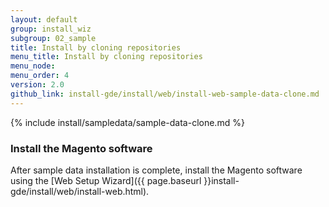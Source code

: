 ```yaml
---
layout: default
group: install_wiz 
subgroup: 02_sample
title: Install by cloning repositories
menu_title: Install by cloning repositories
menu_node: 
menu_order: 4
version: 2.0
github_link: install-gde/install/web/install-web-sample-data-clone.md
---
```


{% include install/sampledata/sample-data-clone.md %}

### Install the Magento software
After sample data installation is complete, install the Magento software using the [Web Setup Wizard]({{ page.baseurl }}install-gde/install/web/install-web.html).
